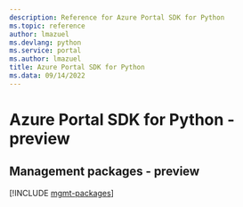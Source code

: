 ```yaml
---
description: Reference for Azure Portal SDK for Python
ms.topic: reference
author: lmazuel
ms.devlang: python
ms.service: portal
ms.author: lmazuel
title: Azure Portal SDK for Python
ms.data: 09/14/2022
---
```

# Azure Portal SDK for Python - preview

## Management packages - preview
[!INCLUDE [mgmt-packages](portal-mgmt-index.md)]
